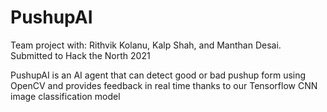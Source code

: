 # PushupAI
Team project with: Rithvik Kolanu, Kalp Shah, and Manthan Desai. Submitted to Hack the North 2021

PushupAI is an AI agent that can detect good or bad pushup form using OpenCV and provides feedback in real time thanks to our Tensorflow CNN image classification model
